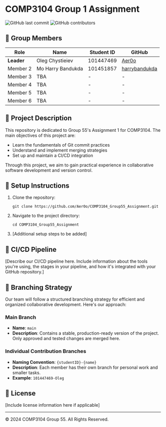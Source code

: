 # COMP3104 Group 1 Assignment

![GitHub last commit](https://img.shields.io/github/last-commit/Aer0o/COMP3104_Group55_Assignment)
![GitHub contributors](https://img.shields.io/github/contributors/Aer0o/COMP3104_Group55_Assignment)

## 👥 Group Members

| Role | Name | Student ID | GitHub |
|------|------|------------|--------|
| **Leader** | Oleg Chystieiev | 101447469 | [Aer0o](https://github.com/Aer0o) |
| Member 2 | Mo Harry Bandukda | 101451857 | [harrybandukda](https://github.com/harrybandukda) |
| Member 3 | TBA | - | - |
| Member 4 | TBA | - | - |
| Member 5 | TBA | - | - |
| Member 6 | TBA | - | - |

## 📝 Project Description

This repository is dedicated to Group 55's Assignment 1 for COMP3104. The main objectives of this project are:

- Learn the fundamentals of Git commit practices
- Understand and implement merging strategies
- Set up and maintain a CI/CD integration

Through this project, we aim to gain practical experience in collaborative software development and version control.

## 🚀 Setup Instructions

1. Clone the repository:
   ```
   git clone https://github.com/Aer0o/COMP3104_Group55_Assignment.git
   ```
2. Navigate to the project directory:
   ```
   cd COMP3104_Group55_Assignment
   ```
3. [Additional setup steps to be added]

## 🔄 CI/CD Pipeline

[Describe our CI/CD pipeline here. Include information about the tools you're using, the stages in your pipeline, and how it's integrated with your GitHub repository.]

## 🌿 Branching Strategy

Our team will follow a structured branching strategy for efficient and organized collaborative development. Here's our approach:

### Main Branch
- **Name**: `main`
- **Description**: Contains a stable, production-ready version of the project. Only approved and tested changes are merged here.

### Individual Contribution Branches
- **Naming Convention**: `{studentID}-{name}`
- **Description**: Each member has their own branch for personal work and smaller tasks.
- **Example**: `101447469-Oleg`

## 📄 License

[Include license information here if applicable]

---

© 2024 COMP3104 Group 55. All Rights Reserved.
